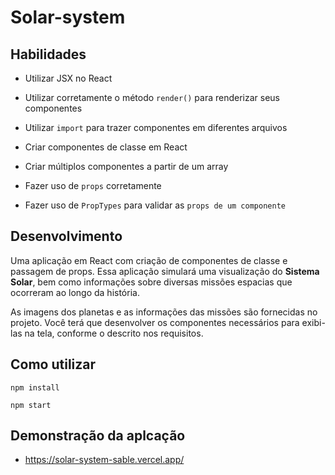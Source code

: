 # Solar-system

## Habilidades

- Utilizar JSX no React

- Utilizar corretamente o método `render()` para renderizar seus componentes

- Utilizar `import` para trazer componentes em diferentes arquivos

- Criar componentes de classe em React

- Criar múltiplos componentes a partir de um array

- Fazer uso de `props` corretamente

- Fazer uso de `PropTypes` para validar as `props de um componente`

## Desenvolvimento

Uma aplicação em React com criação de componentes de classe e passagem de props. Essa aplicação simulará uma visualização do **Sistema Solar**, bem como informações sobre diversas missões espacias que ocorreram ao longo da história.

As imagens dos planetas e as informações das missões são fornecidas no projeto. Você terá que desenvolver os componentes necessários para exibi-las na tela, conforme o descrito nos requisitos.

## Como utilizar

```
npm install
```

```
npm start
```

## Demonstração da aplcação

- https://solar-system-sable.vercel.app/
